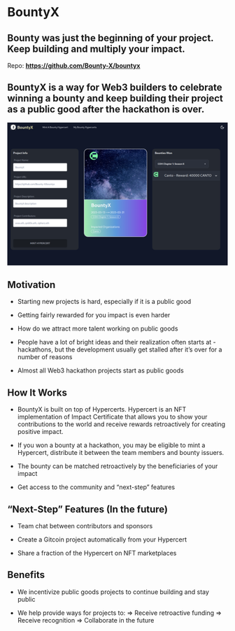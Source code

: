 # **BountyX**

## Bounty was just the beginning of your project. Keep building and multiply your impact.

Repo: **https://github.com/Bounty-X/bountyx**

## BountyX is a way for Web3 builders to celebrate winning a bounty and keep building their project as a public good after the hackathon is over.

![BountyX](./images/bountyx-mint.png)

## **Motivation**

- Starting new projects is hard, especially if it is a public good

- Getting fairly rewarded for you impact is even harder

- How do we attract more talent working on public goods

- People have a lot of bright ideas and their realization often starts at - hackathons, but the development usually get stalled after it’s over for a number of reasons

- Almost all Web3 hackathon projects start as public goods

## **How It Works**

- BountyX is built on top of Hypercerts. Hypercert is an NFT implementation of Impact Certificate that allows you to show your contributions to the world and receive rewards retroactively for creating positive impact.

- If you won a bounty at a hackathon, you may be eligible to mint a Hypercert, distribute it between the team members and bounty issuers.

- The bounty can be matched retroactively by the beneficiaries of your impact

- Get access to the community and “next-step” features

## **“Next-Step” Features (In the future)**

- Team chat between contributors and sponsors

- Create a Gitcoin project automatically from your Hypercert

- Share a fraction of the Hypercert on NFT marketplaces

## **Benefits**

- We incentivize public goods projects to continue building and stay public

- We help provide ways for projects to:
  => Receive retroactive funding
  => Receive recognition
  => Collaborate in the future
